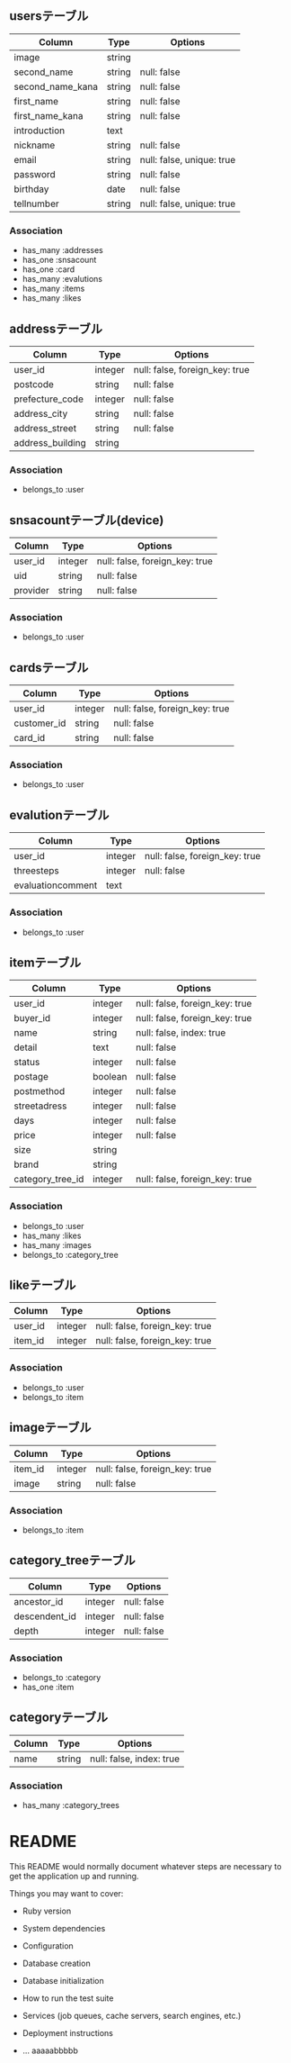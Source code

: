 ## usersテーブル
|Column|Type|Options|
|------|----|-------|
|image|string|
|second_name|string|null: false|
|second_name_kana|string|null: false|
|first_name|string|null: false|
|first_name_kana|string|null: false|
|introduction|text|
|nickname|string|null: false|
|email|string|null: false, unique: true|
|password|string|null: false|
|birthday|date|null: false|
|tellnumber|string|null: false, unique: true|
### Association
- has_many :addresses
- has_one :snsacount
- has_one :card
- has_many :evalutions
- has_many :items
- has_many :likes



## addressテーブル
|Column|Type|Options|
|------|----|-------|
|user_id|integer|null: false, foreign_key: true|
|postcode|string|null: false|
|prefecture_code|integer|null: false|
|address_city|string|null: false|
|address_street|string|null: false|
|address_building|string|
### Association
- belongs_to :user



## snsacountテーブル(device)
|Column|Type|Options|
|------|----|-------|
|user_id|integer|null: false, foreign_key: true|
|uid|string|null: false|
|provider|string|null: false|
### Association
- belongs_to :user



## cardsテーブル
|Column|Type|Options|
|------|----|-------|
|user_id|integer|null: false, foreign_key: true|
|customer_id|string|null: false|
|card_id|string|null: false|
### Association
- belongs_to :user


## evalutionテーブル
|Column|Type|Options|
|------|----|-------|
|user_id|integer|null: false, foreign_key: true|
|threesteps|integer|null: false|
|evaluationcomment|text|
### Association
- belongs_to :user



## itemテーブル
|Column|Type|Options|
|------|----|-------|
|user_id|integer|null: false, foreign_key: true|
|buyer_id|integer|null: false, foreign_key: true|
|name|string|null: false, index: true|
|detail|text|null: false|
|status|integer|null: false|
|postage|boolean|null: false|
|postmethod|integer|null: false|
|streetadress|integer|null: false|
|days|integer|null: false|
|price|integer|null: false|
|size|string|
|brand|string|
|category_tree_id|integer|null: false, foreign_key: true|
### Association
- belongs_to :user
- has_many :likes
- has_many :images
- belongs_to :category_tree


## likeテーブル
|Column|Type|Options|
|------|----|-------|
|user_id|integer|null: false, foreign_key: true|
|item_id|integer|null: false, foreign_key: true|
### Association
- belongs_to :user
- belongs_to :item


## imageテーブル
|Column|Type|Options|
|------|----|-------|
|item_id|integer|null: false, foreign_key: true|
|image|string|null: false|
### Association
- belongs_to :item


## category_treeテーブル
|Column|Type|Options|
|------|----|-------|
|ancestor_id|integer|null: false| 
|descendent_id|integer|null: false| 
|depth|integer|null: false|
### Association
- belongs_to :category
- has_one :item


## categoryテーブル
|Column|Type|Options|
|------|----|-------|
|name|string|null: false, index: true| 
### Association
- has_many :category_trees




# README

This README would normally document whatever steps are necessary to get the
application up and running.

Things you may want to cover:

* Ruby version

* System dependencies

* Configuration

* Database creation

* Database initialization

* How to run the test suite

* Services (job queues, cache servers, search engines, etc.)

* Deployment instructions

* ...
aaaaabbbbb